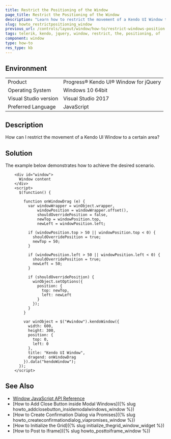 ```yaml
---
title: Restrict the Positioning of the Window
page_title: Restrict the Positioning of the Window
description: "Learn how to restrict the movement of a Kendo UI Window to a certain area."
slug: howto_restrictpositioning_window
previous_url: /controls/layout/window/how-to/restrict-windows-position
tags: telerik, kendo, jquery, window, restrict, the, positioning, of 
component: window
type: how-to
res_type: kb
---
```


## Environment

<table>
 <tr>
  <td>Product</td>
  <td>Progress® Kendo UI® Window for jQuery</td>
 </tr>
 <tr>
  <td>Operating System</td>
  <td>Windows 10 64bit</td>
 </tr>
 <tr>
  <td>Visual Studio version</td>
  <td>Visual Studio 2017</td>
 </tr>
 <tr>
  <td>Preferred Language</td>
  <td>JavaScript</td>
 </tr>
</table>

## Description

How can I restrict the movement of a Kendo UI Window to a certain area?

## Solution

The example below demonstrates how to achieve the desired scenario.


```dojo
    <div id="window">
      Window content
    </div>
    <script>
      $(function() {

        function onWindowDrag (e) {
          var windowWrapper = winObject.wrapper,
              windowPosition = windowWrapper.offset(),
              shouldOverridePosition = false,
              newTop = windowPosition.top,
              newLeft = windowPosition.left;

          if (windowPosition.top > 50 || windowPosition.top < 0) {
            shouldOverridePosition = true;
            newTop = 50;
          }

          if (windowPosition.left > 50 || windowPosition.left < 0) {
            shouldOverridePosition = true;
            newLeft = 50;
          }

          if (shouldOverridePosition) {
            winObject.setOptions({
              position: {
                top: newTop,
                left: newLeft
              }
            });
          }
        }

        var winObject = $("#window").kendoWindow({
          width: 600,
          height: 300,
          position: {
            top: 0,
            left: 0
          },
          title: "Kendo UI Window",
          dragend: onWindowDrag
        }).data("kendoWindow");
      });
    </script>
```

## See Also

* [Window JavaScript API Reference](/api/javascript/ui/window)
* [How to Add Close Button inside Modal Windows]({% slug howto_addclosebutton_insidemodalwindows_window %})
* [How to Create Confirmation Dialog via Promises]({% slug howto_createconfirmationdialog_viapromises_window %})
* [How to Initialize the Grid]({% slug initialize_thegrid_window_widget %})
* [How to Post to Iframe]({% slug howto_posttoiframe_window %})
